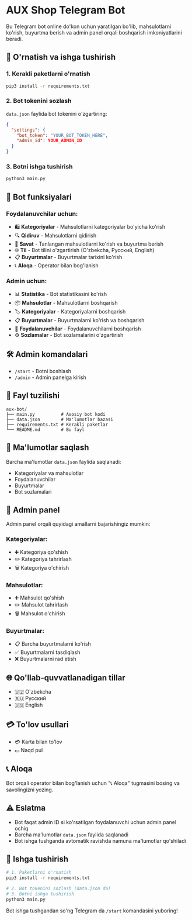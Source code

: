 # AUX Shop Telegram Bot

Bu Telegram bot online do'kon uchun yaratilgan bo'lib, mahsulotlarni ko'rish, buyurtma berish va admin panel orqali boshqarish imkoniyatlarini beradi.

## 🚀 O'rnatish va ishga tushirish

### 1. Kerakli paketlarni o'rnatish
```bash
pip3 install -r requirements.txt
```

### 2. Bot tokenini sozlash
`data.json` faylida bot tokenini o'zgartiring:
```json
{
  "settings": {
    "bot_token": "YOUR_BOT_TOKEN_HERE",
    "admin_id": YOUR_ADMIN_ID
  }
}
```

### 3. Botni ishga tushirish
```bash
python3 main.py
```

## 📱 Bot funksiyalari

### Foydalanuvchilar uchun:
- 🛍️ **Kategoriyalar** - Mahsulotlarni kategoriyalar bo'yicha ko'rish
- 🔍 **Qidiruv** - Mahsulotlarni qidirish
- 🛒 **Savat** - Tanlangan mahsulotlarni ko'rish va buyurtma berish
- 🌐 **Til** - Bot tilini o'zgartirish (O'zbekcha, Русский, English)
- 📋 **Buyurtmalar** - Buyurtmalar tarixini ko'rish
- 📞 **Aloqa** - Operator bilan bog'lanish

### Admin uchun:
- 📊 **Statistika** - Bot statistikasini ko'rish
- 📦 **Mahsulotlar** - Mahsulotlarni boshqarish
- 🏷️ **Kategoriyalar** - Kategoriyalarni boshqarish
- 📋 **Buyurtmalar** - Buyurtmalarni ko'rish va boshqarish
- 👥 **Foydalanuvchilar** - Foydalanuvchilarni boshqarish
- ⚙️ **Sozlamalar** - Bot sozlamalarini o'zgartirish

## 🛠️ Admin komandalari

- `/start` - Botni boshlash
- `/admin` - Admin panelga kirish

## 📁 Fayl tuzilishi

```
aux-bot/
├── main.py          # Asosiy bot kodi
├── data.json        # Ma'lumotlar bazasi
├── requirements.txt # Kerakli paketlar
└── README.md        # Bu fayl
```

## 💾 Ma'lumotlar saqlash

Barcha ma'lumotlar `data.json` faylida saqlanadi:
- Kategoriyalar va mahsulotlar
- Foydalanuvchilar
- Buyurtmalar
- Bot sozlamalari

## 🔧 Admin panel

Admin panel orqali quyidagi amallarni bajarishingiz mumkin:

### Kategoriyalar:
- ➕ Kategoriya qo'shish
- ✏️ Kategoriya tahrirlash
- 🗑️ Kategoriya o'chirish

### Mahsulotlar:
- ➕ Mahsulot qo'shish
- ✏️ Mahsulot tahrirlash
- 🗑️ Mahsulot o'chirish

### Buyurtmalar:
- 📋 Barcha buyurtmalarni ko'rish
- ✅ Buyurtmalarni tasdiqlash
- ❌ Buyurtmalarni rad etish

## 🌐 Qo'llab-quvvatlanadigan tillar

- 🇺🇿 O'zbekcha
- 🇷🇺 Русский  
- 🇺🇸 English

## 💳 To'lov usullari

- 💳 Karta bilan to'lov
- 💵 Naqd pul

## 📞 Aloqa

Bot orqali operator bilan bog'lanish uchun "📞 Aloqa" tugmasini bosing va savolingizni yozing.

## ⚠️ Eslatma

- Bot faqat admin ID si ko'rsatilgan foydalanuvchi uchun admin panel ochiq
- Barcha ma'lumotlar `data.json` faylida saqlanadi
- Bot ishga tushganda avtomatik ravishda namuna ma'lumotlar qo'shiladi

## 🚀 Ishga tushirish

```bash
# 1. Paketlarni o'rnatish
pip3 install -r requirements.txt

# 2. Bot tokenini sozlash (data.json da)
# 3. Botni ishga tushirish
python3 main.py
```

Bot ishga tushgandan so'ng Telegram da `/start` komandasini yuboring!
